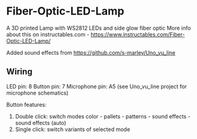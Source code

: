 # Fiber-Optic-LED-Lamp

A 3D printed Lamp with WS2812 LEDs and side glow fiber optic
More info about this on instructables.com - https://www.instructables.com/Fiber-Optic-LED-Lamp/

Added sound effects from https://github.com/s-marley/Uno_vu_line

## Wiring

LED pin: 8
Button pin: 7
Microphone pin: A5 (see Uno_vu_line project for microphone schematics)

Button features:

1. Double click: switch modes color - pallets - patterns - sound effects - sound effects (auto)
2. Single click: switch variants of selected mode


